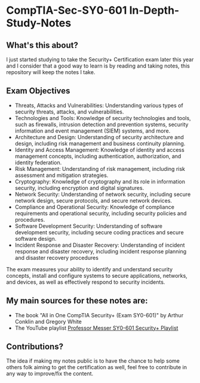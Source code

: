 # CompTIA-Sec-SY0-601 In-Depth-Study-Notes

## What's this about?
I just started studying to take the Security+ Certification exam later this year and I consider that a good way to learn is by reading and taking notes, this repository will keep the notes I take.  

## Exam Objectives
* Threats, Attacks and Vulnerabilities: Understanding various types of security threats, attacks, and vulnerabilities.
* Technologies and Tools: Knowledge of security technologies and tools, such as firewalls, intrusion detection and prevention systems, security information and event management (SIEM) systems, and more.
* Architecture and Design: Understanding of security architecture and design, including risk management and business continuity planning.
* Identity and Access Management: Knowledge of identity and access management concepts, including authentication, authorization, and identity federation.
* Risk Management: Understanding of risk management, including risk assessment and mitigation strategies.
* Cryptography: Knowledge of cryptography and its role in information security, including encryption and digital signatures.
* Network Security: Understanding of network security, including secure network design, secure protocols, and secure network devices.
* Compliance and Operational Security: Knowledge of compliance requirements and operational security, including security policies and procedures.
* Software Development Security: Understanding of software development security, including secure coding practices and secure software design.
* Incident Response and Disaster Recovery: Understanding of incident response and disaster recovery, including incident response planning and disaster recovery procedures

The exam measures your ability to identify and understand security concepts, install and configure systems to secure applications, networks, and devices, as well as effectively respond to security incidents.

## My main sources for these notes are:   
* The book "All in One CompTIA Security+ (Exam SY0-601)" by Arthur Conklin and Gregory White
* The YouTube playlist [Professor Messer SY0-601 Security+ Playlist](https://www.youtube.com/watch?v=9NE33fpQuw8&list=PLG49S3nxzAnkL2ulFS3132mOVKuzzBxA8)

## Contributions?
The idea if making my notes public is to have the chance to help some others folk aiming to get the certification as well, feel free to contribute in any way to improve/fix the content.

